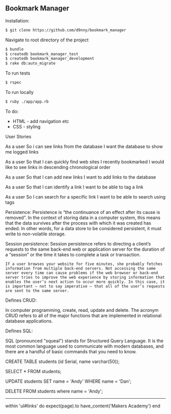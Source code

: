 Bookmark Manager
---------------

Installation:

```sh
$ git clone https://github.com/d9nny/bookmark_manager
```
Navigate to root directory of the project 
```sh
$ bundle 
$ createdb bookmark_manager_test
$ createdb bookmark_manager_development
$ rake db:auto_migrate
```
To run tests 
```sh
$ rspec
```
To run locally 
```sh
$ ruby ./app/app.rb
```
To do:
- HTML - add navigation etc
- CSS - styling

User Stories

As a user
So i can see links from the database
I want the database to show me logged links

As a user
So that I can quickly find web sites I recently bookmarked
I would like to see links in descending chronological order

As a user
So that I can add new links
I want to add links to the database

As a user
So that I can identify a link
I want to be able to tag a link

As a user
So I can search for a specific link
I want to be able to search using tags


Persistence:
	Persistence is “the continuance of an effect after its cause is removed”. In the context of storing data in a computer system, this means that the data survives after the process with which it was created has ended. In other words, for a data store to be considered persistent, it must write to non-volatile storage.

Session persistence:
	Session persistence refers to directing a client’s requests to the same back-end web or application server for the duration of a “session” or the time it takes to complete a task or transaction.

	If a user browses your website for five minutes, she probably fetches information from multiple back-end servers. Not accessing the same server every time can cause problems if the web browser or back-end server tries to improve the web experience by storing information that enables the user’s next action to occur more quickly. In this case, it is important – not to say imperative – that all of the user’s requests are sent to the same server.


Defines CRUD: 

In computer programming, create, read, update and delete.
The acronym CRUD refers to all of the major functions that are implemented in relational database applications.

Defines SQL:

SQL (pronounced "squeal") stands for Structured Query Language. It is the most common language used to communicate with modern databases, and there are a handful of basic commands that you need to know.

CREATE TABLE students (id Serial, name varchar(50));

SELECT * FROM students;

UPDATE students SET name = 'Andy' WHERE name = 'Dan';

DELETE FROM students where name = 'Andy';

---------------

within 'ul#links' do
  expect(page).to have_content('Makers Academy')
end

